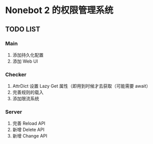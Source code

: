 # Nonebot 2 的权限管理系统

## TODO LIST

### Main

1. 添加持久化配置
2. 添加 Web UI

### Checker

1. AttrDict 设置 Lazy Get 属性（即用到时候才去获取（可能需要 await）
2. 完善规则的载入
3. 添加限流系统

### Server

1. 完善 Reload API
2. 新增 Delete API
3. 新增 Change API
